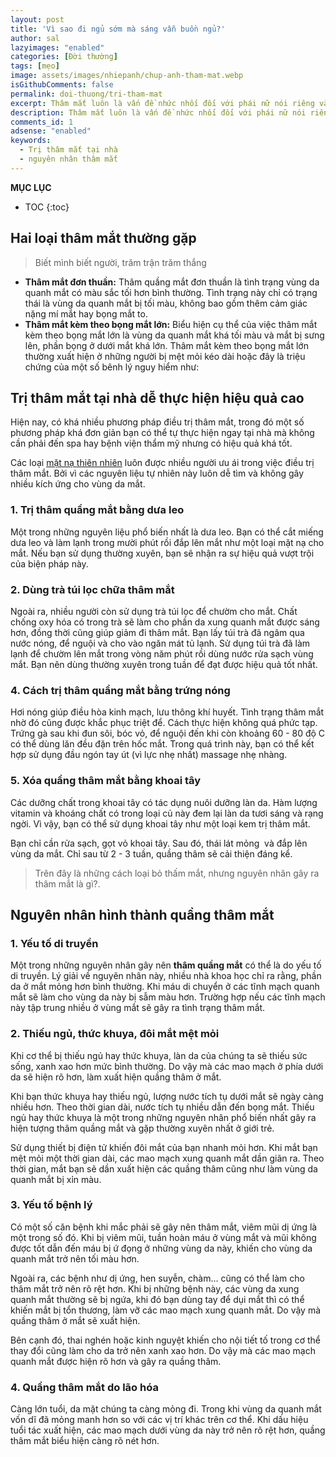 ```yaml
---
layout: post
title: 'Vì sao đi ngủ sớm mà sáng vẫn buồn ngủ?'
author: sal
lazyimages: "enabled"
categories: [Đời thường]
tags: [mẹo]
image: assets/images/nhiepanh/chup-anh-tham-mat.webp
isGithubComments: false
permalink: doi-thuong/tri-tham-mat
excerpt: Thâm mắt luôn là vấn đề nhức nhối đối với phái nữ nói riêng và mọi người người nói chung
description: Thâm mắt luôn là vấn đề nhức nhối đối với phái nữ nói riêng và mọi người người nói chung, vậy nguyên nhân do đâu và cách để xử lý quầng thâm mắt thế nào.
comments_id: 1
adsense: "enabled"
keywords:
  - Trị thâm mắt tại nhà
  - nguyên nhân thâm mắt
---
```


**MỤC LỤC**
* TOC
{:toc}

## **Hai loại thâm mắt thường gặp**

> Biết mình biết người, trăm trận trăm thắng

*   **Thâm mắt đơn thuần:** Thâm quầng mắt đơn thuần là tình trạng vùng da quanh mắt có màu sắc tối hơn bình thường. Tình trạng này chỉ có trạng thái là vùng da quanh mắt bị tối màu, không bao gồm thêm cảm giác nặng mí mắt hay bọng mắt to.
*   **Thâm mắt kèm theo bọng mắt lớn:** Biểu hiện cụ thể của việc thâm mắt kèm theo bọng mắt lớn là vùng da quanh mắt khá tối màu và mắt bị sưng lên, phần bọng ở dưới mắt khá lớn. Thâm mắt kèm theo bọng mắt lớn thường xuất hiện ở những người bị mệt mỏi kéo dài hoặc đây là triệu chứng của một số bênh lý nguy hiểm như:

## **Trị thâm mắt tại nhà dễ thực hiện hiệu quả cao**

Hiện nay, có khá nhiều phương pháp điều trị thâm mắt, trong đó một số phương pháp khá đơn giản bạn có thể tự thực hiện ngay tại nhà mà không cần phải đến spa hay bệnh viện thẩm mỹ nhưng có hiệu quả khá tốt. 

Các loại [mặt nạ thiên nhiên](https://thefaceshop.com.vn/blogs/cach-cham-soc-da/13-cach-lam-mat-na-chong-lao-hoa-tu-cac-nguyen-lieu-thien-nhien) luôn được nhiều người ưu ái trong việc điều trị thâm mắt. Bởi vì các nguyên liệu tự nhiên này luôn dễ tìm và không gây nhiều kích ứng cho vùng da mắt. 

### **1\. Trị thâm quầng mắt bằng dưa leo**

Một trong những nguyên liệu phổ biến nhất là dưa leo. Bạn có thể cắt miếng dưa leo và làm lạnh trong mười phút rồi đắp lên mắt như một loại mặt nạ cho mắt. Nếu bạn sử dụng thường xuyên, bạn sẽ nhận ra sự hiệu quả vượt trội của biện pháp này.

### **2\. Dùng trà túi lọc chữa thâm mắt**

Ngoài ra, nhiều người còn sử dụng trà túi lọc để chườm cho mắt. Chất chống oxy hóa có trong trà sẽ làm cho phần da xung quanh mắt được sáng hơn, đồng thời cũng giúp giảm đi thâm mắt. Bạn lấy túi trà đã ngâm qua nước nóng, để nguội và cho vào ngăn mát tủ lạnh. Sử dụng túi trà đã làm lạnh để chườm lên mắt trong vòng năm phút rồi dùng nước rửa sạch vùng mắt. Bạn nên dùng thường xuyên trong tuần để đạt được hiệu quả tốt nhất. 

### **4\. Cách trị thâm quầng mắt bằng trứng nóng**

Hơi nóng giúp điều hòa kinh mạch, lưu thông khí huyết. Tình trạng thâm mắt nhờ đó cũng được khắc phục triệt để. Cách thực hiện không quá phức tạp. Trứng gà sau khi đun sôi, bóc vỏ, để nguội đến khi còn khoảng 60 - 80 độ C có thể dùng lăn đều đặn trên hốc mắt. Trong quá trình này, bạn có thể kết hợp sử dụng đầu ngón tay út (vì lực nhẹ nhất) massage nhẹ nhàng.

### **5\. Xóa quầng thâm mắt bằng khoai tây**

Các dưỡng chất trong khoai tây có tác dụng nuôi dưỡng làn da. Hàm lượng vitamin và khoáng chất có trong loại củ này đem lại làn da tươi sáng và rạng ngời. Vì vậy, bạn có thể sử dụng khoai tây như một loại kem trị thâm mắt.

Bạn chỉ cần rửa sạch, gọt vỏ khoai tây. Sau đó, thái lát mỏng  và đắp lên vùng da mắt. Chỉ sau từ 2 - 3 tuần, quầng thâm sẽ cải thiện đáng kể. 

> Trên đây là những cách loại bỏ thấm mắt, nhưng nguyên nhân gây ra thâm mắt là gì?.

## **Nguyên nhân hình thành quầng thâm mắt**

### **1\. Yếu tố di truyền**

Một trong những nguyên nhân gây nên **thâm quầng mắt** có thể là do yếu tố di truyền. Lý giải về nguyên nhân này, nhiều nhà khoa học chỉ ra rằng, phần da ở mắt mỏng hơn bình thường. Khi máu di chuyển ở các tĩnh mạch quanh mắt sẽ làm cho vùng da này bị sẫm màu hơn. Trường hợp nếu các tĩnh mạch này tập trung nhiều ở vùng mắt sẽ gây ra tình trạng thâm mắt.

### **2\. Thiếu ngủ, thức khuya, đôi mắt mệt mỏi**

Khi cơ thể bị thiếu ngủ hay thức khuya, làn da của chúng ta sẽ thiếu sức sống, xanh xao hơn mức bình thường. Do vậy mà các mao mạch ở phía dưới da sẽ hiện rõ hơn, làm xuất hiện quầng thâm ở mắt.

Khi bạn thức khuya hay thiếu ngủ, lượng nước tích tụ dưới mắt sẽ ngày càng nhiều hơn. Theo thời gian dài, nước tích tụ nhiều dẫn đến bọng mắt. Thiếu ngủ hay thức khuya là một trong những nguyên nhân phổ biến nhất gây ra hiện tượng thâm quầng mắt và gặp thường xuyên nhất ở giới trẻ. 

Sử dụng thiết bị điện tử khiến đôi mắt của bạn nhanh mỏi hơn. Khi mắt bạn mệt mỏi một thời gian dài, các mao mạch xung quanh mắt dần giãn ra. Theo thời gian, mắt bạn sẽ dần xuất hiện các quầng thâm cũng như làm vùng da quanh mắt bị xỉn màu. 

### **3\. Yếu tố bệnh lý**

Có một số căn bệnh khi mắc phải sẽ gây nên thâm mắt, viêm mũi dị ứng là một trong số đó. Khi bị viêm mũi, tuần hoàn máu ở vùng mắt và mũi không được tốt dẫn đến máu bị ứ đọng ở những vùng da này, khiến cho vùng da quanh mắt trở nên tối màu hơn. 

Ngoài ra, các bệnh như dị ứng, hen suyễn, chàm… cũng có thể làm cho thâm mắt trở nên rõ rệt hơn. Khi bị những bệnh này, các vùng da xung quanh mắt thường sẽ bị ngứa, khi đó bạn dùng tay để dụi mắt thì có thể khiến mắt bị tổn thương, làm vỡ các mao mạch xung quanh mắt. Do vậy mà quầng thâm ở mắt sẽ xuất hiện.

Bên cạnh đó, thai nghén hoặc kinh nguyệt khiến cho nội tiết tố trong cơ thể thay đổi cũng làm cho da trở nên xanh xao hơn. Do vậy mà các mao mạch quanh mắt được hiện rõ hơn và gây ra quầng thâm. 

### **4\. Quầng thâm mắt do lão hóa**

Càng lớn tuổi, da mặt chúng ta càng mỏng đi. Trong khi vùng da quanh mắt vốn dĩ đã mỏng manh hơn so với các vị trí khác trên cơ thể. Khi dấu hiệu tuổi tác xuất hiện, các mao mạch dưới vùng da này trở nên rõ rệt hơn, quầng thâm mắt biểu hiện càng rõ nét hơn.
